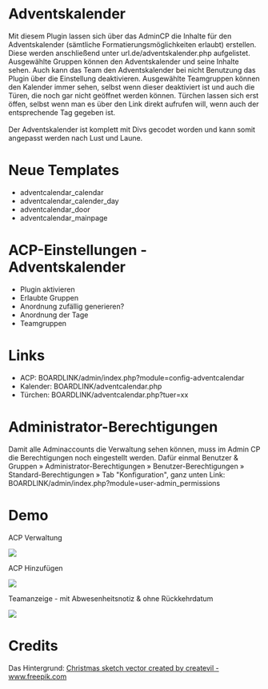 # Adventskalender
Mit diesem Plugin lassen sich über das AdminCP die Inhalte für den Adventskalender (sämtliche Formatierungsmöglichkeiten erlaubt) erstellen. Diese werden anschließend unter url.de/adventskalender.php aufgelistet. Ausgewählte Gruppen können den Adventskalender und seine Inhalte sehen. Auch kann das Team den Adventskalender bei nicht Benutzung das Plugin über die Einstellung deaktivieren. Ausgewählte Teamgruppen können den Kalender immer sehen, selbst wenn dieser deaktiviert ist und auch die Türen, die noch gar nicht geöffnet werden können. Türchen lassen sich erst öffen, selbst wenn man es über den Link direkt aufrufen will, wenn auch der entsprechende Tag gegeben ist.<br><br>
Der Adventskalender ist komplett mit Divs gecodet worden und kann somit angepasst werden nach Lust und Laune. 

# Neue Templates
- adventcalendar_calendar
- adventcalendar_calender_day
- adventcalendar_door
- adventcalendar_mainpage

# ACP-Einstellungen - Adventskalender
- Plugin aktivieren
- Erlaubte Gruppen
- Anordnung zufällig generieren?
- Anordnung der Tage
- Teamgruppen

# Links
- ACP: BOARDLINK/admin/index.php?module=config-adventcalendar
- Kalender: BOARDLINK/adventcalendar.php
- Türchen: BOARDLINK/adventcalendar.php?tuer=xx

# Administrator-Berechtigungen
Damit alle Adminaccounts die Verwaltung sehen können, muss im  Admin CP die Berechtigungen noch eingestellt werden. Dafür einmal Benutzer & Gruppen » Administrator-Berechtigungen » Benutzer-Berechtigungen » Standard-Berechtigungen » Tab "Konfiguration", ganz unten
Link: BOARDLINK/admin/index.php?module=user-admin_permissions

# Demo 
 ACP Verwaltung<p>
 <img src="https://www.bilder-hochladen.net/files/big/m4bn-c6-a221.png" />
 
 ACP Hinzufügen<p>
 <img src="https://www.bilder-hochladen.net/files/big/m4bn-c7-d002.png" />
 
 Teamanzeige - mit Abwesenheitsnotiz & ohne Rückkehrdatum<p>
 <img src="https://www.bilder-hochladen.net/files/big/m4bn-c8-46ae.png" />

# Credits
Das Hintergrund:
<a href='https://www.freepik.com/vectors/christmas-sketch'>Christmas sketch vector created by createvil - www.freepik.com</a>

